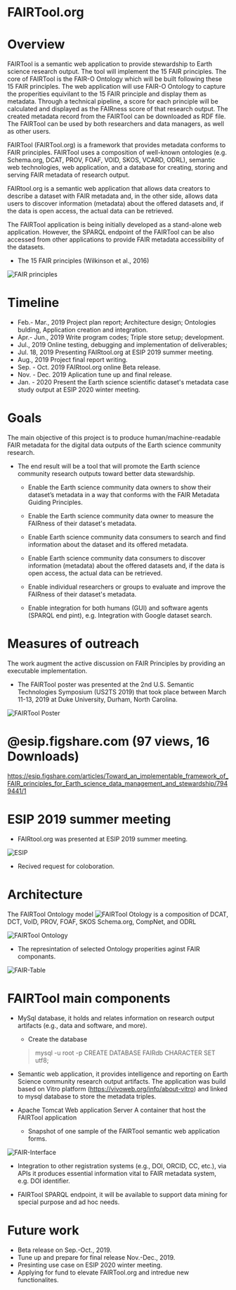 # FAIRTool.org


# Overview

FAIRTool is a semantic web application to provide stewardship to Earth science research output. The tool will implement the 15 FAIR principles. The core of FAIRTool is the FAIR-O Ontology which will be built following these 15 FAIR principles. The web application will use FAIR-O Ontology to capture the properities equivilant to the 15 FAIR principle and display them as metadata. Through a technical pipeline, a score for each principle will be calculated and displayed as the FAIRness score of that research output. The created metadata record from the FAIRTool can be downloaded as RDF file. The FAIRTool can be used by both researchers and data managers, as well as other users.

FAIRTool (FAIRTool.org) is a framework that provides metadata conforms to FAIR principles. FAIRTool uses a composition of well-known ontologies (e.g. Schema.org, DCAT, PROV, FOAF, VOID, SKOS, VCARD, ODRL), semantic web technologies, web application, and a database for creating, storing and serving FAIR metadata of research output.

FAIRtool.org is a semantic web application that allows data creators to describe a dataset with FAIR metadata and, in the other side, allows data users to discover information (metadata) about the offered datasets and, if the data is open access, the actual data can be retrieved.

The FAIRTool application is being initially developed as a stand-alone web application. However, the SPARQL endpoint of the FAIRTool can be also accessed from other applications to provide FAIR metadata accessibility of the datasets.

* The 15 FAIR principles (Wilkinson et al., 2016)

![FAIR principles](https://nioo.knaw.nl/sites/default/files/FAIR%20principles.jpg)






# Timeline

  - Feb.- Mar., 2019 Project plan report; Architecture design; Ontologies bulding, Application creation and integration.
  - Apr.- Jun., 2019 Write program codes; Triple store setup;  development.
  - Jul., 2019 Online testing, debugging and implementation of deliverables; 
  - Jul. 18, 2019 Presenting FAIRtool.org at ESIP 2019 summer meeting.
  - Aug., 2019 Project final report writing.
  - Sep. - Oct. 2019 FAIRtool.org online Beta release.
  - Nov. - Dec. 2019 Aplication tune up and final release.  
  - Jan. - 2020 Present the Earth science scientific dataset's metadata case study output at ESIP 2020 winter meeting.


# Goals
The main objective of this project is to produce human/machine-readable FAIR metadata for the digital data outputs of the Earth science community research. 

- The end result will be a tool that will promote the Earth science community research outputs toward better data stewardship.

  - Enable the Earth science community data owners to show their dataset’s metadata in a way that conforms with the FAIR Metadata Guiding Principles.
  
  - Enable the Earth science community data owner to measure the FAIRness of their dataset's metadata.
  
  -	Enable Earth science community data consumers to search and find information about the dataset and its offered metadata.
  
  - Enable Earth science community data consumers to discover information (metadata) about the offered datasets and, if the data is open access, the  actual data can be retrieved.
  
  - Enable individual researchers or groups to evaluate and improve the FAIRness of their dataset's metadata. 

  - Enable integration for both humans (GUI) and software agents (SPARQL end pint), e.g. Integration with Google dataset search.



# Measures of outreach 

The work augment the active discussion on FAIR Principles by providing an executable implementation.

- The FAIRTool poster was presented at the 2nd U.S. Semantic Technologies Symposium (US2TS 2019) that took place between March 11-13, 2019 at Duke University, Durham, North Carolina.

![FAIRTool Poster](FAIR-Poster.jpg)

# @esip.figshare.com (97 views, 16 Downloads)

https://esip.figshare.com/articles/Toward_an_implementable_framework_of_FAIR_principles_for_Earth_science_data_management_and_stewardship/7949441/1

# ESIP 2019 summer meeting

* FAIRtool.org was presented at ESIP 2019 summer meeting.

![ESIP](ESIP-2019-Summer-Slid.png)

* Recived request for coloboration.



# Architecture

The FAIRTool Ontology model ![FAIRTool Otology](FAIR-turtle) is a composition of DCAT, DCT, VoID, PROV, FOAF, SKOS Schema.org, CompNet, and ODRL 

![FAIRTool Ontology](FAIR-Diagram.gif)

* The represintation of selected Ontology properities aginst FAIR componants.

![FAIR-Table](FAIR-Table-Slid.png)

# FAIRTool main components 

- MySql database, it holds and relates information on research output artifacts (e.g., data and software, and more).
  - Create the database
  > mysql -u root -p
  > CREATE DATABASE FAIRdb CHARACTER SET utf8;
 
   
- Semantic web application, it provides intelligence and reporting on Earth Science community research output artifacts.
  The application was build based on Vitro platform (https://vivoweb.org/info/about-vitro) and linked to mysql database to store the metadata triples.
  
- Apache Tomcat Web application Server
  A container that host the FAIRTool application
  
  * Snapshot of one sample of the FAIRTool semantic web application forms.

![FAIR-Interface](FAIR-Interface.png)

- Integration to other registration systems (e.g., DOI, ORCID, CC, etc.), via APIs it produces essential information vital to FAIR metadata system, e.g. DOI identifier.


- FAIRTool SPARQL endpoint, it will be available to support data mining for special purpose and ad hoc needs.  


# Future work

* Beta release on Sep.-Oct., 2019.
* Tune up and prepare for final release Nov.-Dec., 2019.
* Presinting use case on ESIP 2020 winter meeting.
* Applying for fund to elevate FAIRTool.org and intredue new functionalites.

